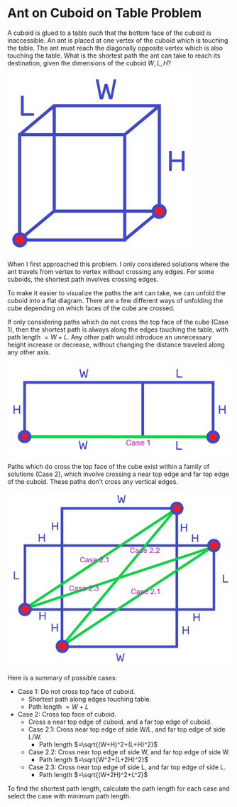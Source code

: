 # Ant on Cuboid on Table Problem

A cuboid is glued to a table such that the bottom face of the cuboid is inaccessible. An ant is placed at one vertex of the cuboid which is touching the table. The ant must reach the diagonally opposite vertex which is also touching the table. What is the shortest path the ant can take to reach its destination, given the dimensions of the cuboid $W, L, H$?

![Cuboid](images/cuboid.png)

When I first approached this problem. I only considered solutions where the ant travels from vertex to vertex without crossing any edges. For some cuboids, the shortest path involves crossing edges.

To make it easier to visualize the paths the ant can take, we can unfold the cuboid into a flat diagram. There are a few different ways of unfolding the cube depending on which faces of the cube are crossed.

If only considering paths which do not cross the top face of the cube (Case 1), then the shortest path is always along the edges touching the table, with path length $=W+L$. Any other path would introduce an unnecessary height increase or decrease, without changing the distance traveled along any other axis.

![Case 1](images/case-1.png)

Paths which do cross the top face of the cube exist within a family of solutions (Case 2), which involve crossing a near top edge and far top edge of the cuboid. These paths don't cross any vertical edges.

![Case 2](images/case-2.png)

Here is a summary of possible cases:
- Case 1: Do not cross top face of cuboid.
	- Shortest path along edges touching table.
	- Path length $=W+L$
- Case 2: Cross top face of cuboid.
	- Cross a near top edge of cuboid, and a far top edge of cuboid.
	- Case 2.1: Cross near top edge of side W/L, and far top edge of side L/W.
		- Path length $=\sqrt{(W+H)^2+(L+H)^2}$
	- Case 2.2: Cross near top edge of side W, and far top edge of side W.
		- Path length $=\sqrt{W^2+(L+2H)^2}$
	- Case 2.3: Cross near top edge of side L, and far top edge of side L.
		- Path length $=\sqrt{(W+2H)^2+L^2}$

To find the shortest path length, calculate the path length for each case and select the case with minimum path length.
